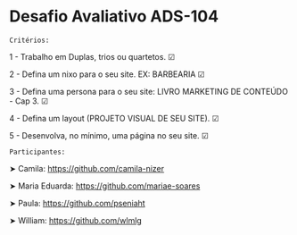 # Desafio Avaliativo ADS-104

    Critérios:

1 - Trabalho em Duplas, trios ou quartetos. ☑

2 - Defina um nixo para o seu site. EX: BARBEARIA ☑

3 - Defina uma persona para o seu site: LIVRO MARKETING DE CONTEÚDO - Cap 3. ☑

4 - Defina um layout (PROJETO VISUAL DE SEU SITE). ☑

5 - Desenvolva, no mínimo, uma página no seu site. ☑


    Participantes:

➤ Camila: https://github.com/camila-nizer

➤ Maria Eduarda: https://github.com/mariae-soares

➤ Paula: https://github.com/pseniaht

➤ William: https://github.com/wlmlg

